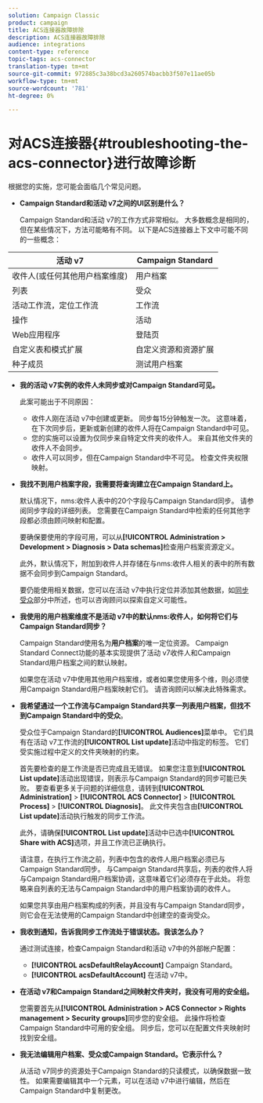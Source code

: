```yaml
---
solution: Campaign Classic
product: campaign
title: ACS连接器故障排除
description: ACS连接器故障排除
audience: integrations
content-type: reference
topic-tags: acs-connector
translation-type: tm+mt
source-git-commit: 972885c3a38bcd3a260574bacbb3f507e11ae05b
workflow-type: tm+mt
source-wordcount: '781'
ht-degree: 0%

---
```



# 对ACS连接器{#troubleshooting-the-acs-connector}进行故障诊断

根据您的实施，您可能会面临几个常见问题。

* **Campaign Standard和活动 v7之间的UI区别是什么？**

   Campaign Standard和活动 v7的工作方式非常相似。 大多数概念是相同的，但在某些情况下，方法可能略有不同。 以下是ACS连接器上下文中可能不同的一些概念：

<table> 
 <thead> 
  <tr> 
   <th> 活动 v7<br /> </th> 
   <th> Campaign Standard<br /> </th> 
  </tr> 
 </thead> 
 <tbody> 
  <tr> 
   <td> 收件人(或任何其他用户档案维度)<br /> </td> 
   <td> 用户档案<br /> </td> 
  </tr> 
  <tr> 
   <td> 列表<br /> </td> 
   <td> 受众<br /> </td> 
  </tr> 
  <tr> 
   <td> 活动工作流，定位工作流<br /> </td> 
   <td> 工作流<br /> </td> 
  </tr> 
  <tr> 
   <td> 操作<br /> </td> 
   <td> 活动<br /> </td> 
  </tr> 
  <tr> 
   <td> Web应用程序<br /> </td> 
   <td> 登陆页<br /> </td> 
  </tr> 
  <tr> 
   <td> 自定义表和模式扩展<br /> </td> 
   <td> 自定义资源和资源扩展<br /> </td> 
  </tr> 
  <tr> 
   <td> 种子成员<br /> </td> 
   <td> 测试用户档案<br /> </td> 
  </tr> 
 </tbody> 
</table>

* **我的活动 v7实例的收件人未同步或对Campaign Standard可见。**

   此案可能出于不同原因：

   * 收件人刚在活动 v7中创建或更新。 同步每15分钟触发一次。 这意味着，在下次同步后，更新或新创建的收件人将在Campaign Standard中可见。
   * 您的实施可以设置为仅同步来自特定文件夹的收件人。 来自其他文件夹的收件人不会同步。
   * 收件人可以同步，但在Campaign Standard中不可见。 检查文件夹权限映射。

* **我找不到用户档案字段，我需要将查询建立在Campaign Standard上。**

   默认情况下，nms:收件人表中的20个字段与Campaign Standard同步。 请参阅同步字段的详细列表。 您需要在Campaign Standard中检索的任何其他字段都必须由顾问映射和配置。

   要确保要使用的字段可用，可以从&#x200B;**[!UICONTROL Administration > Development > Diagnosis > Data schemas]**&#x200B;检查用户档案资源定义。

   此外，默认情况下，附加到收件人并存储在与nms:收件人相关的表中的所有数据不会同步到Campaign Standard。

   要仍能使用相关数据，您可以在活动 v7中执行定位并添加其他数据，如[同步受众](../../integrations/using/synchronizing-audiences.md)部分中所述，也可以咨询顾问以探索自定义可能性。

* **我使用的用户档案维度不是活动 v7中的默认nms:收件人，如何将它们与Campaign Standard同步？**

   Campaign Standard使用名为&#x200B;**用户档案**&#x200B;的唯一定位资源。 Campaign Standard Connect功能的基本实现提供了活动 v7收件人和Campaign Standard用户档案之间的默认映射。

   如果您在活动 v7中使用其他用户档案维，或者如果您使用多个维，则必须使用Campaign Standard用户档案映射它们。 请咨询顾问以解决此特殊需求。

* **我希望通过一个工作流与Campaign Standard共享一列表用户档案，但找不到Campaign Standard中的受众**。

   受众位于Campaign Standard的&#x200B;**[!UICONTROL Audiences]**&#x200B;菜单中。 它们具有在活动 v7工作流的&#x200B;**[!UICONTROL List update]**&#x200B;活动中指定的标签。 它们受实施过程中定义的文件夹映射的约束。

   首先要检查的是工作流是否已完成且无错误。 如果您注意到&#x200B;**[!UICONTROL List update]**&#x200B;活动出现错误，则表示与Campaign Standard的同步可能已失败。 要查看更多关于问题的详细信息，请转到&#x200B;**[!UICONTROL Administration]** > **[!UICONTROL ACS Connector]** > **[!UICONTROL Process]** > **[!UICONTROL Diagnosis]**。 此文件夹包含由&#x200B;**[!UICONTROL List update]**&#x200B;活动执行触发的同步工作流。

   此外，请确保&#x200B;**[!UICONTROL List update]**&#x200B;活动中已选中&#x200B;**[!UICONTROL Share with ACS]**&#x200B;选项，并且工作流已正确执行。

   请注意，在执行工作流之前，列表中包含的收件人用户档案必须已与Campaign Standard同步。 与Campaign Standard共享后，列表的收件人将与Campaign Standard用户档案协调，这意味着它们必须存在于此处。 将忽略来自列表的无法与Campaign Standard中的用户档案协调的收件人。

   如果您共享由用户档案构成的列表，并且没有与Campaign Standard同步，则它会在无法使用的Campaign Standard中创建空的查询受众。

* **我收到通知，告诉我同步工作流处于错误状态。我该怎么办？**

   通过测试连接，检查Campaign Standard和活动 v7中的外部帐户配置：

   * **[!UICONTROL acsDefaultRelayAccount]** Campaign Standard。
   * **[!UICONTROL acsDefaultAccount]** 在活动 v7中。

* **在活动 v7和Campaign Standard之间映射文件夹时，我没有可用的安全组。**

   您需要首先从&#x200B;**[!UICONTROL Administration > ACS Connector > Rights management > Security groups]**&#x200B;同步您的安全组。 此操作将检查Campaign Standard中可用的安全组。 同步后，您可以在配置文件夹映射时找到安全组。

* **我无法编辑用户档案、受众或Campaign Standard。它表示什么？**

   从活动 v7同步的资源处于Campaign Standard的只读模式，以确保数据一致性。 如果需要编辑其中一个元素，可以在活动 v7中进行编辑，然后在Campaign Standard中复制更改。

